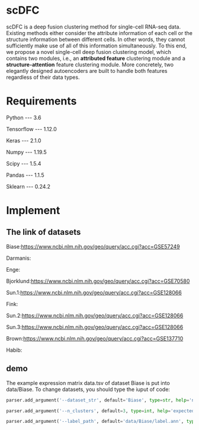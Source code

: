 # scDFC
scDFC is a deep fusion clustering method for single-cell RNA-seq data. Existing methods either consider the attribute information of each cell or the structure information between different cells. In other words, they cannot sufficiently make use of all of this information simultaneously. To this end, we propose a novel single-cell deep fusion clustering model, which contains two modules, i.e., an **attributed feature** clustering module and a **structure-attention** feature clustering module. More concretely, two elegantly designed autoencoders are built to handle both features regardless of their data types.

# Requirements

Python --- 3.6 

Tensorflow --- 1.12.0 

Keras --- 2.1.0

Numpy --- 1.19.5

Scipy --- 1.5.4

Pandas --- 1.1.5

Sklearn --- 0.24.2

# Implement
## The link of datasets 

Biase:https://www.ncbi.nlm.nih.gov/geo/query/acc.cgi?acc=GSE57249

Darmanis:

Enge:

Bjorklund:https://www.ncbi.nlm.nih.gov/geo/query/acc.cgi?acc=GSE70580

Sun.1:https://www.ncbi.nlm.nih.gov/geo/query/acc.cgi?acc=GSE128066

Fink:

Sun.2:https://www.ncbi.nlm.nih.gov/geo/query/acc.cgi?acc=GSE128066

Sun.3:https://www.ncbi.nlm.nih.gov/geo/query/acc.cgi?acc=GSE128066

Brown:https://www.ncbi.nlm.nih.gov/geo/query/acc.cgi?acc=GSE137710

Habib:

## demo
The example expression matrix data.tsv of dataset Biase is put into data/Biase. To change datasets, you should type the iuput of code:
```python
parser.add_argument('--dataset_str', default='Biase', type=str, help='name of dataset')

parser.add_argument('--n_clusters', default=3, type=int, help='expected number of clusters')

parser.add_argument('--label_path', default='data/Biase/label.ann', type=str, help='true labels')
```

